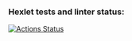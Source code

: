 ### Hexlet tests and linter status:
[![Actions Status](https://github.com/koshkarik/rails-project-63/workflows/hexlet-check/badge.svg)](https://github.com/koshkarik/rails-project-63/actions)